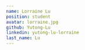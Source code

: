 ```yaml
---
name: Lorraine Lu
position: student
avatar: lorraine.jpg
github: Yutong-Lu
linkedin: yutong-lu-lorraine
last_name: Lu
---
```

